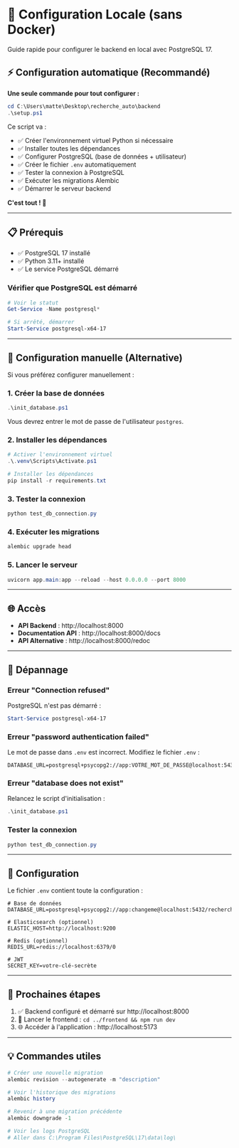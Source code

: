 # 🚀 Configuration Locale (sans Docker)

Guide rapide pour configurer le backend en local avec PostgreSQL 17.

## ⚡ Configuration automatique (Recommandé)

**Une seule commande pour tout configurer :**

```powershell
cd C:\Users\matte\Desktop\recherche_auto\backend
.\setup.ps1
```

Ce script va :
- ✅ Créer l'environnement virtuel Python si nécessaire
- ✅ Installer toutes les dépendances
- ✅ Configurer PostgreSQL (base de données + utilisateur)
- ✅ Créer le fichier `.env` automatiquement
- ✅ Tester la connexion à PostgreSQL
- ✅ Exécuter les migrations Alembic
- ✅ Démarrer le serveur backend

**C'est tout ! 🎉**

---

## 📋 Prérequis

- ✅ PostgreSQL 17 installé
- ✅ Python 3.11+ installé
- ✅ Le service PostgreSQL démarré

### Vérifier que PostgreSQL est démarré

```powershell
# Voir le statut
Get-Service -Name postgresql*

# Si arrêté, démarrer
Start-Service postgresql-x64-17
```

---

## 🔧 Configuration manuelle (Alternative)

Si vous préférez configurer manuellement :

### 1. Créer la base de données

```powershell
.\init_database.ps1
```

Vous devrez entrer le mot de passe de l'utilisateur `postgres`.

### 2. Installer les dépendances

```powershell
# Activer l'environnement virtuel
.\.venv\Scripts\Activate.ps1

# Installer les dépendances
pip install -r requirements.txt
```

### 3. Tester la connexion

```powershell
python test_db_connection.py
```

### 4. Exécuter les migrations

```powershell
alembic upgrade head
```

### 5. Lancer le serveur

```powershell
uvicorn app.main:app --reload --host 0.0.0.0 --port 8000
```

---

## 🌐 Accès

- **API Backend** : http://localhost:8000
- **Documentation API** : http://localhost:8000/docs
- **API Alternative** : http://localhost:8000/redoc

---

## 🐛 Dépannage

### Erreur "Connection refused"

PostgreSQL n'est pas démarré :
```powershell
Start-Service postgresql-x64-17
```

### Erreur "password authentication failed"

Le mot de passe dans `.env` est incorrect. Modifiez le fichier `.env` :
```env
DATABASE_URL=postgresql+psycopg2://app:VOTRE_MOT_DE_PASSE@localhost:5432/recherche_auto
```

### Erreur "database does not exist"

Relancez le script d'initialisation :
```powershell
.\init_database.ps1
```

### Tester la connexion

```powershell
python test_db_connection.py
```

---

## 📝 Configuration

Le fichier `.env` contient toute la configuration :

```env
# Base de données
DATABASE_URL=postgresql+psycopg2://app:changeme@localhost:5432/recherche_auto

# Elasticsearch (optionnel)
ELASTIC_HOST=http://localhost:9200

# Redis (optionnel)
REDIS_URL=redis://localhost:6379/0

# JWT
SECRET_KEY=votre-clé-secrète
```

---

## 🎯 Prochaines étapes

1. ✅ Backend configuré et démarré sur http://localhost:8000
2. 🚀 Lancer le frontend : `cd ../frontend && npm run dev`
3. 🌐 Accéder à l'application : http://localhost:5173

---

## 💡 Commandes utiles

```powershell
# Créer une nouvelle migration
alembic revision --autogenerate -m "description"

# Voir l'historique des migrations
alembic history

# Revenir à une migration précédente
alembic downgrade -1

# Voir les logs PostgreSQL
# Aller dans C:\Program Files\PostgreSQL\17\data\log\
```
